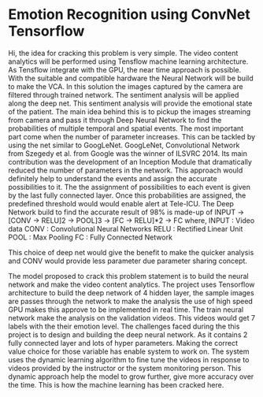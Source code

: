 # Emotion Recognition using ConvNet Tensorflow

Hi, the idea for cracking this problem is very simple. The video content analytics will be performed using Tensflow machine learning architecture. As Tensflow integrate with the GPU, the near time approach is possible. With the suitable and compatible hardware the Neural Network will be build to make the VCA. In this solution the images captured by the camera are filtered through trained network. The sentiment analysis will be applied along the deep net. This sentiment analysis will provide the emotional state of the patient. The main idea behind this is to pickup the images streaming from camera and pass it through Deep Neural Network to find the probabilities of multiple temporal and spatial events. The most important part come when the number of parameter increases. This can be tackled by using the net similar to GoogLeNet. GoogLeNet, Convolutional Network from Szegedy et al. from Google was the winner of ILSVRC 2014. Its main contribution was the development of an Inception Module that dramatically reduced the number of parameters in the network. This approach would definitely help to understand the events and assign the accurate possibilities to it. The the assignment of possibilities to each event is given by the last fully connected layer. Once this probabilities are assigned, the predefined threshold would would enable alert at Tele-ICU. The Deep Network build to find the accurate result of 98% is made-up of INPUT -> [CONV -> RELU]2 -> POOL]3 -> [FC -> RELU]*2 -> FC where, INPUT : Video data CONV : Convolutional Neural Networks RELU : Rectified Linear Unit POOL : Max Pooling FC : Fully Connected Network

This choice of deep net would give the benefit to make the quicker analysis and CONV would provide less parameter due parameter sharing concept.

The model proposed to crack this problem statement is to build the neural network and make the video content analytics. The project uses Tensorflow architecture to build the deep network of 4 hidden layer, the sample images are passes through the network to make the analysis the use of high speed GPU makes this approve to be implemented in real time. The train neural network make the analysis on the validation videos. This videos would get 7 labels with the their emotion level. The challenges faced during the this project is to design and building the deep neural network. As it contains 2 fully connected layer and lots of hyper parameters. Making the correct value choice for those variable has enable system to work on. The system uses the dynamic learning algorithm to fine tune the videos in response to videos provided by the instructor or the system monitoring person. This dynamic approach help the model to grow further, give more accuracy over the time. This is how the machine learning has been cracked here.
